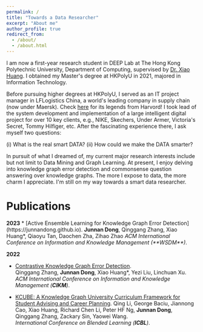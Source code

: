 ```yaml
---
permalink: /
title: "Towards a Data Researcher"
excerpt: "About me"
author_profile: true
redirect_from: 
  - /about/
  - /about.html
---
```


I am now a first-year research student in DEEP Lab at The Hong Kong Polytechnic University, Department of Computing, supervised by [Dr. Xiao Huang](https://www4.comp.polyu.edu.hk/~xiaohuang/index.html "Redirecting to Dr.Huang's homepage"). I obtained my Master's degree at HKPolyU in 2021, majored in Information Technology.

Before pursuing higher degrees at HKPolyU, I served as an IT project manager in LFLogistics China, a world's leading company in supply chain (now under Maersk). Check [here](https://www.hbs.edu/faculty/Pages/item.aspx?num=13533 "Redirecting to the article from Harvord Business School") for its legends from Harvord! I took lead of the system development and implementation of a large intelligent digital project for over 10 key clients, e.g., NIKE, Skechers, Under Armer, Victoria's Secret, Tommy Hilfiger, etc.
After the fascinating experience there, I ask myself two questions: 

(i) What is the real smart DATA? (ii) How could we make the DATA smarter?

In pursuit of what I dreamed of, my current major research interests include but not limit to Data Mining and Graph Learning. At present, I enjoy delving into knowledge graph error detection and commonsense question answering over knowledge graphs. The more I expose to data, the more charm I appreciate. I'm still on my way towards a smart data researcher.

<h1> Publications </h1>
<b>2023</b>
* [Active Ensemble Learning for Knowledge Graph Error Detection](https://junnandong.github.io).     
    <b>Junnan Dong</b>, Qinggang Zhang, Xiao Huang*, Qiaoyu Tan, Daochen Zha, Zihao Zhao     
    <i>ACM International Conference on Information and Knowledge Management (**WSDM**)</i>.  

<b>2022</b>

* [Contrastive Knowledge Graph Error Detection](https://junnandong.github.io).     
    Qinggang Zhang, <b>Junnan Dong</b>, Xiao Huang*, Yezi Liu, Linchuan Xu.      
    <i>ACM International Conference on Information and Knowledge Management (**CIKM**)</i>.   
    
* [KCUBE: A Knowledge Graph University Curriculum Framework for Student Advising and Career Planning](https://link.springer.com/chapter/10.1007/978-3-031-08939-8_31). 
    Qing Li, George Baciu, Jiannong Cao, Xiao Huang, Richard Chen Li, Peter HF Ng, <b>Junnan Dong</b>, Qinggang Zhang, Zackary Sin, Yaowei Wang.      
    <i>International Conference on Blended Learning (**ICBL**)</i>.   
